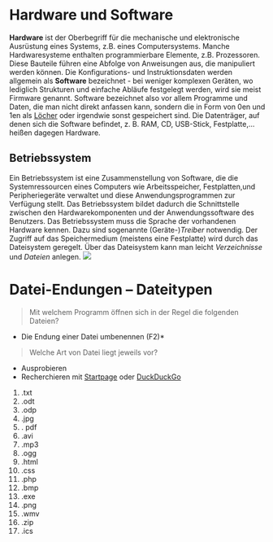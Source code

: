 # Hardware und Software
**Hardware** ist der Oberbegriff für die mechanische und elektronische Ausrüstung eines Systems, z.B. eines Computersystems.
Manche Hardwaresysteme enthalten programmierbare Elemente, z.B. Prozessoren. Diese Bauteile führen eine Abfolge von Anweisungen aus, die manipuliert werden können. Die Konfigurations- und Instruktionsdaten werden allgemein als **Software** bezeichnet - bei weniger komplexen Geräten, wo lediglich Strukturen und einfache Abläufe festgelegt werden, wird sie meist Firmware genannt. Software bezeichnet also vor allem Programme und Daten, die man nicht direkt anfassen kann, sondern die in Form von 0en und 1en als [Löcher] oder irgendwie sonst gespeichert sind. Die Datenträger, auf denen sich die Software befindet, z. B. RAM, CD, USB-Stick, Festplatte,... heißen dagegen Hardware.

[Löcher]:https://upload.wikimedia.org/wikipedia/commons/thumb/7/75/Lochkarte_Tanzorgel.jpg/330px-Lochkarte_Tanzorgel.jpg

## Betriebssystem
Ein Betriebssystem ist eine Zusammenstellung von Software, die die Systemressourcen eines Computers wie Arbeitsspeicher, Festplatten,und Peripheriegeräte verwaltet und diese Anwendungsprogrammen zur Verfügung stellt. Das Betriebssystem bildet dadurch die Schnittstelle zwischen den Hardwarekomponenten und der Anwendungssoftware des Benutzers. Das Betriebssystem muss die Sprache der vorhandenen Hardware kennen. Dazu sind sogenannte (Geräte-)*Treiber* notwendig. Der Zugriff auf das Speichermedium (meistens eine Festplatte) wird durch das Dateisystem geregelt. Über das Dateisystem kann man leicht *Verzeichnisse* und *Dateien* anlegen.
![](http://de.wikipedia.org/wiki/Datei:Operating_system_placement-de.svg)

# Datei-Endungen – Dateitypen
> Mit welchem Programm öffnen sich in der Regel die folgenden Dateien? 

* Die Endung einer Datei umbenennen (F2)*

>Welche Art von Datei liegt jeweils vor?

* Ausprobieren
* Recherchieren mit [Startpage] oder [DuckDuckGo]

[Startpage]: https://startpage.com
[DuckDuckGo]: https://duckduckgo.com

1. .txt
1. .odt
1. .odp
1. .jpg
1. . pdf
1. .avi
1. .mp3
1. .ogg
1. .html
1. .css
1. .php
1. .bmp
1. .exe
1. .png
1. .wmv
1. .zip
1. .ics